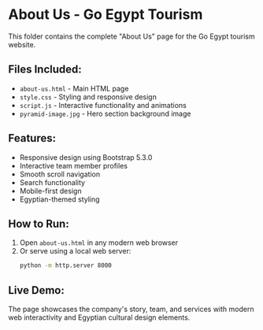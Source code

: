 # About Us - Go Egypt Tourism

This folder contains the complete "About Us" page for the Go Egypt tourism website.

## Files Included:
- `about-us.html` - Main HTML page
- `style.css` - Styling and responsive design
- `script.js` - Interactive functionality and animations
- `pyramid-image.jpg` - Hero section background image

## Features:
- Responsive design using Bootstrap 5.3.0
- Interactive team member profiles
- Smooth scroll navigation
- Search functionality
- Mobile-first design
- Egyptian-themed styling

## How to Run:
1. Open `about-us.html` in any modern web browser
2. Or serve using a local web server:
   ```bash
   python -m http.server 8000
   ```

## Live Demo:
The page showcases the company's story, team, and services with modern web interactivity and Egyptian cultural design elements.